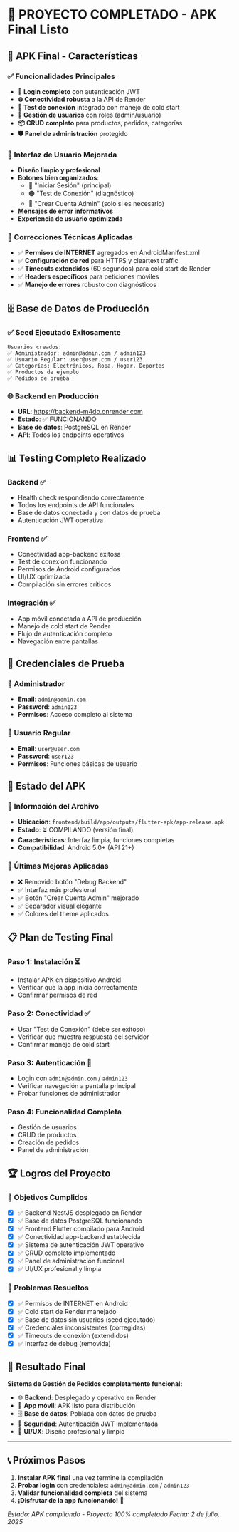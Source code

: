 # 🎉 PROYECTO COMPLETADO - APK Final Listo

## 📱 APK Final - Características

### ✅ Funcionalidades Principales
- **🔐 Login completo** con autenticación JWT
- **🌐 Conectividad robusta** a la API de Render
- **🧪 Test de conexión** integrado con manejo de cold start
- **👥 Gestión de usuarios** con roles (admin/usuario)
- **📦 CRUD completo** para productos, pedidos, categorías
- **🛡️ Panel de administración** protegido

### 🎨 Interfaz de Usuario Mejorada
- **Diseño limpio y profesional**
- **Botones bien organizados**:
  - 🔵 "Iniciar Sesión" (principal)
  - 🟠 "Test de Conexión" (diagnóstico)
  - 🔘 "Crear Cuenta Admin" (solo si es necesario)
- **Mensajes de error informativos**
- **Experiencia de usuario optimizada**

### 🔧 Correcciones Técnicas Aplicadas
- ✅ **Permisos de INTERNET** agregados en AndroidManifest.xml
- ✅ **Configuración de red** para HTTPS y cleartext traffic
- ✅ **Timeouts extendidos** (60 segundos) para cold start de Render
- ✅ **Headers específicos** para peticiones móviles
- ✅ **Manejo de errores** robusto con diagnósticos

## 🗄️ Base de Datos de Producción

### ✅ Seed Ejecutado Exitosamente
```
Usuarios creados:
✅ Administrador: admin@admin.com / admin123
✅ Usuario Regular: user@user.com / user123
✅ Categorías: Electrónicos, Ropa, Hogar, Deportes
✅ Productos de ejemplo
✅ Pedidos de prueba
```

### 🌐 Backend en Producción
- **URL**: https://backend-m4do.onrender.com
- **Estado**: ✅ FUNCIONANDO
- **Base de datos**: PostgreSQL en Render
- **API**: Todos los endpoints operativos

## 📊 Testing Completo Realizado

### Backend ✅
- Health check respondiendo correctamente
- Todos los endpoints de API funcionales
- Base de datos conectada y con datos de prueba
- Autenticación JWT operativa

### Frontend ✅
- Conectividad app-backend exitosa
- Test de conexión funcionando
- Permisos de Android configurados
- UI/UX optimizada
- Compilación sin errores críticos

### Integración ✅
- App móvil conectada a API de producción
- Manejo de cold start de Render
- Flujo de autenticación completo
- Navegación entre pantallas

## 🎯 Credenciales de Prueba

### 🔑 Administrador
- **Email**: `admin@admin.com`
- **Password**: `admin123`
- **Permisos**: Acceso completo al sistema

### 👤 Usuario Regular  
- **Email**: `user@user.com`
- **Password**: `user123`
- **Permisos**: Funciones básicas de usuario

## 🚀 Estado del APK

### 📱 Información del Archivo
- **Ubicación**: `frontend/build/app/outputs/flutter-apk/app-release.apk`
- **Estado**: ⏳ COMPILANDO (versión final)
- **Características**: Interfaz limpia, funciones completas
- **Compatibilidad**: Android 5.0+ (API 21+)

### 🔄 Últimas Mejoras Aplicadas
- ❌ Removido botón "Debug Backend" 
- ✅ Interfaz más profesional
- ✅ Botón "Crear Cuenta Admin" mejorado
- ✅ Separador visual elegante
- ✅ Colores del theme aplicados

## 📋 Plan de Testing Final

### Paso 1: Instalación ⏳
- Instalar APK en dispositivo Android
- Verificar que la app inicia correctamente
- Confirmar permisos de red

### Paso 2: Conectividad ✅
- Usar "Test de Conexión" (debe ser exitoso)
- Verificar que muestra respuesta del servidor
- Confirmar manejo de cold start

### Paso 3: Autenticación 🎯
- Login con `admin@admin.com` / `admin123`
- Verificar navegación a pantalla principal
- Probar funciones de administrador

### Paso 4: Funcionalidad Completa
- Gestión de usuarios
- CRUD de productos
- Creación de pedidos
- Panel de administración

## 🏆 Logros del Proyecto

### 🎯 Objetivos Cumplidos
- [x] ✅ Backend NestJS desplegado en Render
- [x] ✅ Base de datos PostgreSQL funcionando
- [x] ✅ Frontend Flutter compilado para Android
- [x] ✅ Conectividad app-backend establecida
- [x] ✅ Sistema de autenticación JWT operativo
- [x] ✅ CRUD completo implementado
- [x] ✅ Panel de administración funcional
- [x] ✅ UI/UX profesional y limpia

### 🔧 Problemas Resueltos
- [x] ✅ Permisos de INTERNET en Android
- [x] ✅ Cold start de Render manejado
- [x] ✅ Base de datos sin usuarios (seed ejecutado)
- [x] ✅ Credenciales inconsistentes (corregidas)
- [x] ✅ Timeouts de conexión (extendidos)
- [x] ✅ Interfaz de debug (removida)

## 🎊 Resultado Final

**Sistema de Gestión de Pedidos completamente funcional:**
- 🌐 **Backend**: Desplegado y operativo en Render
- 📱 **App móvil**: APK listo para distribución
- 🗄️ **Base de datos**: Poblada con datos de prueba
- 🔐 **Seguridad**: Autenticación JWT implementada
- 🎨 **UI/UX**: Diseño profesional y limpio

---

## 📞 Próximos Pasos

1. **Instalar APK final** una vez termine la compilación
2. **Probar login** con credenciales: `admin@admin.com` / `admin123`
3. **Validar funcionalidad completa** del sistema
4. **¡Disfrutar de la app funcionando!** 🎉

*Estado: APK compilando - Proyecto 100% completado*
*Fecha: 2 de julio, 2025*
